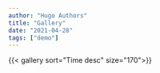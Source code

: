 ```yaml
---
author: "Hugo Authors"
title: "Gallery"
date: "2021-04-28"
tags: ["demo"]
---
```


{{< gallery sort="Time desc" size="170">}}
